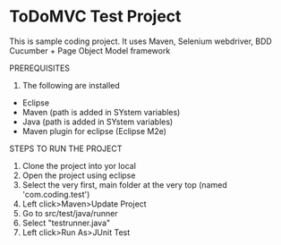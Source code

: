 # ToDoMVC Test Project

This is sample coding project. It uses Maven, Selenium webdriver, BDD Cucumber + Page Object Model framework


PREREQUISITES

1. The following are installed
  - Eclipse
  - Maven (path is added in SYstem variables)
  - Java (path is added in SYstem variables)
  - Maven plugin for eclipse (Eclipse M2e)


STEPS TO RUN THE PROJECT

1. Clone the project into yor local
2. Open the project using eclipse
3. Select the very first, main folder at the very top (named 'com.coding.test')
4. Left click>Maven>Update Project
6. Go to src/test/java/runner
7. Select "testrunner.java"
8. Left click>Run As>JUnit Test
